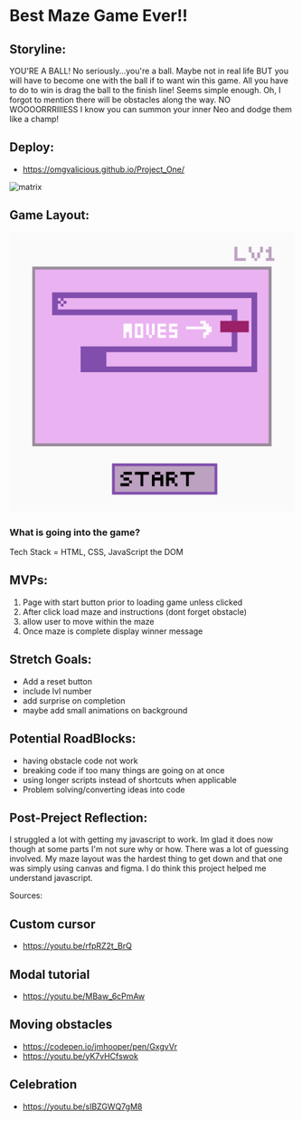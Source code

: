 # Best Maze Game Ever!!

## Storyline:

YOU'RE A BALL! No seriously...you're a ball. Maybe not in real life BUT you will have to become one with the ball if to want win this game. All you have to do to win is drag the ball to the finish line! Seems simple enough. Oh, I forgot to mention there will be obstacles along the way. NO WOOOORRRIIIESS I know you can summon your inner Neo and dodge them like a champ!

## Deploy:
* https://omgvalicious.github.io/Project_One/

![matrix](https://media.giphy.com/media/eIm624c8nnNbiG0V3g/giphy.gif)

## Game Layout:
![Wireframe](ProjectOne-Wireframe.png)

### What is going into the game? 
Tech Stack = HTML, CSS, JavaScript the DOM

## MVPs:
1. Page with start button prior to loading game unless clicked
1. After click load maze and instructions (dont forget obstacle)
1. allow user to move within the maze 
1. Once maze is complete display winner message

## Stretch Goals:
* Add a reset button
* include lvl number
* add surprise on completion
* maybe add small animations on background

## Potential RoadBlocks:
* having obstacle code not work
* breaking code if too many things are going on at once 
* using longer scripts instead of shortcuts when applicable 
* Problem solving/converting ideas into code

## Post-Preject Reflection:
I struggled a lot with getting my javascript to work. Im glad it does now though at some parts I'm not sure why or how. There was a lot of guessing involved. My maze layout was the hardest thing to get down and that one was simply using canvas and figma. I do think this project helped me understand javascript. 

Sources:
## Custom cursor
* https://youtu.be/rfpRZ2t_BrQ

## Modal tutorial
* https://youtu.be/MBaw_6cPmAw

## Moving obstacles
* https://codepen.io/jmhooper/pen/GxgvVr
* https://youtu.be/yK7vHCfswok

## Celebration
* https://youtu.be/sIBZGWQ7gM8